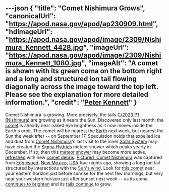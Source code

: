 ---json
{
  "title": "Comet Nishimura Grows",
  "canonicalUrl": "https://apod.nasa.gov/apod/ap230909.html",
  "hdImageUrl": "https://apod.nasa.gov/apod/image/2309/Nishimura_Kennett_4428.jpg",
  "imageUrl": "https://apod.nasa.gov/apod/image/2309/Nishimura_Kennett_1080.jpg",
  "imageAlt": "A comet is shown with its green coma on the bottom right and a long and structured ion tail flowing diagonally across the image toward the top left. Please see the explanation for more detailed information.",
  "credit": "[Peter Kennett](https://www.instagram.com/kennettphotography/)"
}
---

Comet Nishimura is growing. More precisely, the tails [C/2023 P1 (Nishimura)](https://en.wikipedia.org/wiki/C/2023_P1_(Nishimura)) are growing as it nears the Sun. Discovered only last month, the [comet](https://spaceplace.nasa.gov/comets/en/) is already near naked eye brightness as it now moves inside the Earth's orbit. The comet will be nearest the [Earth](https://solarsystem.nasa.gov/planets/earth/overview/) next week, but nearest the Sun the week after -- on September 17. Speculation holds that expelled ice and dust from [Comet Nishimura](https://apod.nasa.gov/apod/ap230821.html)'s last visit to the inner [Solar System](https://solarsystem.nasa.gov/solar-system/our-solar-system/in-depth/) may have created the [Sigma Hydrids](https://en.wikipedia.org/wiki/Sigma_Hydrids) meteor shower which peaks yearly in December. If so, then this [meteor shower](https://apod.nasa.gov/apod/ap180808.html) may become more active, [refreshed](https://assets.rebelmouse.io/eyJhbGciOiJIUzI1NiIsInR5cCI6IkpXVCJ9.eyJpbWFnZSI6Imh0dHBzOi8vYXNzZXRzLnJibC5tcy80MTY0MTI3L29yaWdpbi5qcGciLCJleHBpcmVzX2F0IjoxNzA1Mzg5MjY1fQ.6M9vsWms-VGr9rPN1WvxANS2gjpEtNTYtBqtc4CDEZ8/img.jpg) with new [comet debris](https://apod.nasa.gov/apod/ap171106.html). [Pictured, Comet Nishimura](https://www.facebook.com/media/set/?set=a.287149497346968&type=3) was captured from [Edgewood](https://en.wikipedia.org/wiki/Edgewood,_New_Mexico), [New Mexico](https://en.wikipedia.org/wiki/New_Mexico), [USA](https://en.wikipedia.org/wiki/United_States) four nights ago, showing a long ion tail structured by interactions with the [Sun's wind](https://solarsystem.nasa.gov/resources/2288/the-solar-wind-across-our-solar-system/). Look for [this comet](https://earthsky.org/tonight/new-comet-c-2023-p1-nishimura-bright-august-september-october-2023/) near your eastern horizon just before sunrise for the next few mornings, but very near your western horizon just after sunset next week -- as its coma [continues to brighten](http://www.aerith.net/comet/catalog/2023P1/2023P1.html) and its [tails continue](https://apod.nasa.gov/apod/ap131117.html) to grow.
